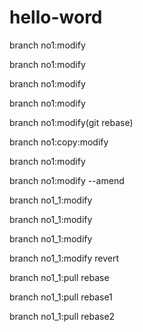# hello-word
branch no1:modify

branch no1:modify

branch no1:modify

branch no1:modify

branch no1:modify(git rebase)

branch no1:copy:modify

branch no1:modify

branch no1:modify --amend

branch no1_1:modify

branch no1_1:modify

branch no1_1:modify

branch no1_1:modify revert

branch no1_1:pull rebase

branch no1_1:pull rebase1

branch no1_1:pull rebase2